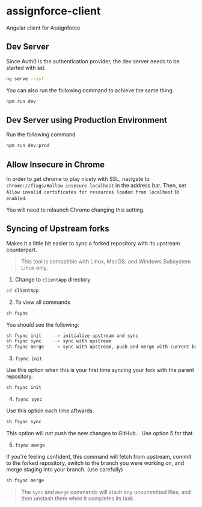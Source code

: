 # assignforce-client

Angular client for Assignforce

## Dev Server

Since Auth0 is the authentication provider, the dev server needs to be started with ssl.

```bash
ng serve --ssl
```

You can also run the following command to achieve the same thing.

```bash
npm run dev
```

## Dev Server using Production Environment

Run the following command

```bash
npm run dev:prod
```

## Allow Insecure in Chrome

In order to get chrome to play nicely with SSL, navigate to `chrome://flags/#allow-insecure-localhost` in the address bar. Then, set `Allow invalid certificates for resources loaded from localhost` to `enabled`.

You will need to relaunch Chrome changing this setting.

## Syncing of Upstream forks

Makes it a little bit easier to sync a forked repository with its upstream counterpart.

> This tool is compatible with Linux, MacOS, and Windows Subsystem Linux only.

1.  Change to `clientApp` directory

```bash
cd clientApp
```

2.  To view all commands

```bash
sh fsync
```

You should see the following:

```bash
sh fsync init    --> initialize upstream and sync
sh fsync sync    --> sync with upstream
sh fsync merge   --> sync with upstream, push and merge with current branch (use with caution)
```

3.  `fsync init`

Use this option when this is your first time syncing your fork with the parent repository.

```bash
sh fsync init
```

4.  `fsync sync`

Use this option each time aftwards.

```bash
sh fsync sync
```

This option will _not_ push the new changes to GitHub... Use option 5 for that.

5.  `fsync merge`

If you're feeling confident, this command will fetch from upstream, commit to the forked repository, switch to the branch you were working on, and merge staging into your branch. (use carefully)

```bash
sh fsync merge
```

> The `sync` and `merge` commands will stash any uncommitted files, and then unstash them when it completes its task.
